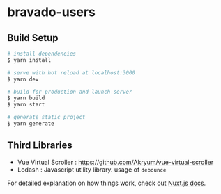 # bravado-users

## Build Setup

```bash
# install dependencies
$ yarn install

# serve with hot reload at localhost:3000
$ yarn dev

# build for production and launch server
$ yarn build
$ yarn start

# generate static project
$ yarn generate
```

## Third Libraries
- Vue Virtual Scroller : https://github.com/Akryum/vue-virtual-scroller
- Lodash : Javascript utility library. usage of `debounce`

For detailed explanation on how things work, check out [Nuxt.js docs](https://nuxtjs.org).
